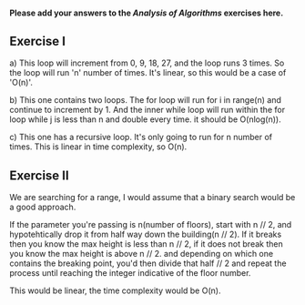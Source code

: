 #### Please add your answers to the ***Analysis of  Algorithms*** exercises here.

## Exercise I

a) This loop will increment from 0, 9, 18, 27, and the loop runs 3 times. So the loop will run 'n' number of times. It's linear, so this would be a case of 'O(n)'.


b) This one contains two loops. The for loop will run for i in range(n) and continue to increment by 1. And the inner while loop will run within the for loop while j is less than n and double every time. it should be O(nlog(n)).


c) This one has a recursive loop. It's only going to run for n number of times. This is linear in time complexity, so O(n). 

## Exercise II

We are searching for a range, I would assume that a binary search would be a good approach.

If the parameter you're passing is n(number of floors), start with n // 2, and hypotehtically drop it from half way down the building(n // 2). If it breaks then you know the max height is less than n // 2, if it does not break then you know the max height is above n // 2. and depending on which one contains the breaking point, you'd then divide that half // 2 and repeat the process until reaching the integer indicative of the floor number.

This would be linear, the time complexity would be O(n).




